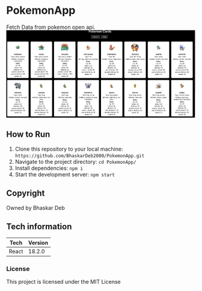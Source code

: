# PokemonApp

Fetch Data from pokemon open api. 
![app-image](src/image/app.png)

## How to Run

1. Clone this repository to your local machine: `https://github.com/BhaskarDeb2000/PokemonApp.git`
2. Navigate to the project directory: `cd PokemonApp/`
3. Install dependencies: `npm i`
4. Start the development server: `npm start`

## Copyright

Owned by Bhaskar Deb

## Tech information 

| Tech  | Version |
| ----- | ------- |
| React | 18.2.0  |

### License

This project is licensed under the MIT License
